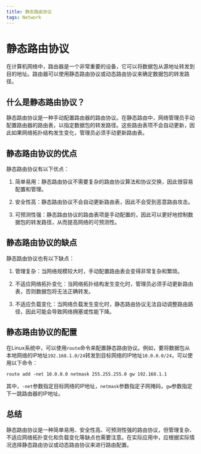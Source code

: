 ```yaml
---
title: 静态路由协议
tags: Network
---
```



# 静态路由协议

在计算机网络中，路由器是一个非常重要的设备，它可以将数据包从源地址转发到目的地址。路由器可以使用静态路由协议或动态路由协议来确定数据包的转发路径。<!--more-->

## 什么是静态路由协议？

静态路由协议是一种手动配置路由器的路由协议。在静态路由中，网络管理员手动配置路由器的路由表，以指定数据包的转发路径。这些路由表项不会自动更新，因此如果网络拓扑结构发生变化，管理员必须手动更新路由表。

## 静态路由协议的优点

静态路由协议有以下优点：

1. 简单易用：静态路由协议不需要复杂的路由协议算法和协议交换，因此很容易配置和管理。

2. 安全性高：静态路由协议不会自动更新路由表，因此不会受到恶意路由攻击。

3. 可预测性强：静态路由协议的路由表项是手动配置的，因此可以更好地控制数据包的转发路径，从而提高网络的可预测性。

## 静态路由协议的缺点

静态路由协议也有以下缺点：

1. 管理复杂：当网络规模较大时，手动配置路由表会变得非常复杂和繁琐。

2. 不适应网络拓扑变化：当网络拓扑结构发生变化时，管理员必须手动更新路由表，否则数据包将无法正确转发。

3. 不适应负载变化：当网络负载发生变化时，静态路由协议无法自动调整路由路径，因此可能会导致网络拥塞或性能下降。

## 静态路由协议的配置

在Linux系统中，可以使用`route`命令来配置静态路由协议。例如，要将数据包从本地网络的IP地址`192.168.1.0/24`转发到目标网络的IP地址`10.0.0.0/24`，可以使用以下命令：

```
route add -net 10.0.0.0 netmask 255.255.255.0 gw 192.168.1.1
```

其中，`-net`参数指定目标网络的IP地址，`netmask`参数指定子网掩码，`gw`参数指定下一跳路由器的IP地址。

## 总结

静态路由协议是一种简单易用、安全性高、可预测性强的路由协议，但管理复杂、不适应网络拓扑变化和负载变化等缺点也需要注意。在实际应用中，应根据实际情况选择静态路由协议或动态路由协议来进行路由配置。
